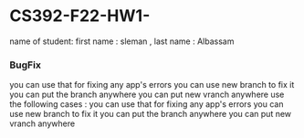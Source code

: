 # CS392-F22-HW1-<Sleman><Albassam>
name of student: first name : sleman , last name : Albassam
  
### BugFix

you can use that for fixing any app's errors
you can use new branch to fix it
you can put the branch anywhere
you can put new vranch anywhere
  use the following cases :
you can use that for fixing any app's errors
you can use new branch to fix it
you can put the branch anywhere
you can put new vranch anywhere

